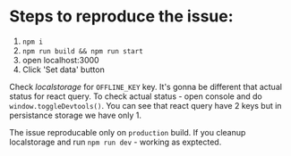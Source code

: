 # Steps to reproduce the issue:
1) `npm i`
2) `npm run build && npm run start`
3) open localhost:3000
4) Click 'Set data' button


Check _localstorage_ for `OFFLINE_KEY` key. It's gonna be different that actual status for react query. To check actual status - open console and do `window.toggleDevtools()`. You can see that react query have 2 keys but in persistance storage we have only 1. 

The issue reproducable only on `production` build. 
If you cleanup localstorage and run `npm run dev` - working as exptected.